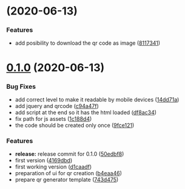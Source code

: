 #  (2020-06-13)


### Features

* add posibility to download the qr code as image ([8117341](https://github.com/citosid/qr/commit/8117341624dfe5d4ec534f421bbf0b37498c63bd))



# [0.1.0](https://github.com/citosid/qr/compare/743d475664e6c225de1e5f43682ec623c53c7ea1...0.1.0) (2020-06-13)


### Bug Fixes

* add correct level to make it readable by mobile devices ([14dd71a](https://github.com/citosid/qr/commit/14dd71a97b9e2da66f671b9d86f35786ee97e806))
* add jquery and qrcode ([c94a47f](https://github.com/citosid/qr/commit/c94a47fac48a7e4c76ab614c69804727b8fc8b15))
* add script at the end so it has the html loaded ([df8ac34](https://github.com/citosid/qr/commit/df8ac343ec1ff19bb311f6db5b03722c5fd2c2da))
* fix path for js assets ([1c188d4](https://github.com/citosid/qr/commit/1c188d491d17b3e77ec7073ecc0122270f2e0c17))
* the code should be created only once ([9fce121](https://github.com/citosid/qr/commit/9fce121cf78137df481b3ea8c29178dc25bcc636))


### Features

* **release:** release commit for 0.1.0 ([50edbf8](https://github.com/citosid/qr/commit/50edbf8e291a383a68531418ace26b31358d26ce))
* first version ([4169dbd](https://github.com/citosid/qr/commit/4169dbd9ab474579e2c805749e11781896d48b2e))
* first working version ([d1caadf](https://github.com/citosid/qr/commit/d1caadf23459d1c50cc1759238c51e000edda8a3))
* preparation of ui for qr creation ([b4eaa46](https://github.com/citosid/qr/commit/b4eaa46b0df4662dc6679b1b4e9ee557b9495a2d))
* prepare qr generator template ([743d475](https://github.com/citosid/qr/commit/743d475664e6c225de1e5f43682ec623c53c7ea1))



